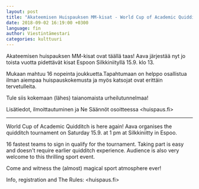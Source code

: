 ```yaml
---
layout: post
title: "Akateemisen Huispauksen MM-kisat - World Cup of Academic Quidditch"
date: 2018-09-02 16:19:00 +0300
language: fin
author: Viestintämestari
categories: kulttuuri
---
```


Akateemisen huispauksen MM-kisat ovat täällä taas! Aava järjestää nyt jo toista vuotta pidettävät kisat Espoon Silkkiniityllä 15.9. klo 13.

Mukaan mahtuu 16 nopeinta joukkuetta.Tapahtumaan on helppo osallistua ilman aiempaa huispauskokemusta ja myös katsojat ovat erittäin tervetulleita.

Tule siis kokemaan (lähes) taianomaista urheilutunnelmaa!

Lisätiedot, ilmoittautuminen ja Ne Säännöt osoitteessa <huispaus.fi>

***

World Cup of Academic Quidditch is here again! Aava organises the quidditch tournament on Saturday 15.9. at 1 pm at Silkkiniitty in Espoo.

16 fastest teams to sign in qualify for the tournament. Taking part is easy and doesn't require earlier quidditch experience. Audience is also very welcome to this thrilling sport event.

Come and witness the (almost) magical sport atmosphere ever!

Info, registration and The Rules: <huispaus.fi>